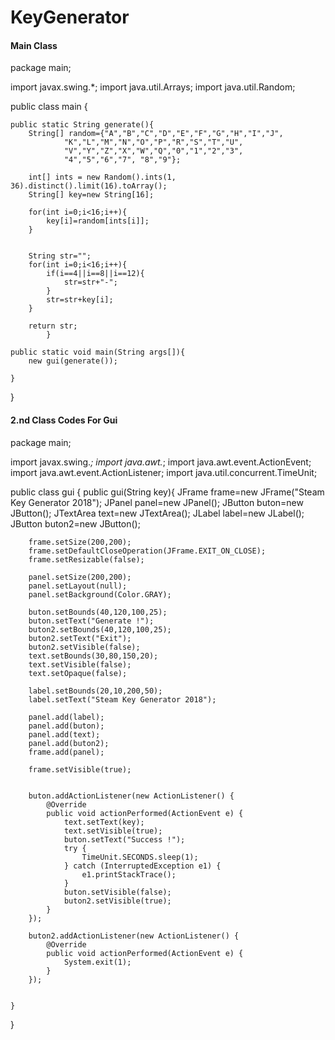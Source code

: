 # KeyGenerator
#### Main Class #######
package main;

import javax.swing.*;
import java.util.Arrays;
import java.util.Random;

public class main {

    public static String generate(){
        String[] random={"A","B","C","D","E","F","G","H","I","J",
                "K","L","M","N","O","P","R","S","T","U",
                "V","Y","Z","X","W","Q","0","1","2","3",
                "4","5","6","7", "8","9"};

        int[] ints = new Random().ints(1, 36).distinct().limit(16).toArray();
        String[] key=new String[16];

        for(int i=0;i<16;i++){
            key[i]=random[ints[i]];
        }


        String str="";
        for(int i=0;i<16;i++){
            if(i==4||i==8||i==12){
                str=str+"-";
            }
            str=str+key[i];
        }

        return str;
            }

    public static void main(String args[]){
        new gui(generate());

    }

}



#### 2.nd Class Codes  For Gui #####
package main;

import javax.swing.*;
import java.awt.*;
import java.awt.event.ActionEvent;
import java.awt.event.ActionListener;
import java.util.concurrent.TimeUnit;

public class gui {
    public gui(String key){
        JFrame frame=new JFrame("Steam Key Generator 2018");
        JPanel panel=new JPanel();
        JButton buton=new JButton();
        JTextArea text=new JTextArea();
        JLabel label=new JLabel();
        JButton buton2=new JButton();


        frame.setSize(200,200);
        frame.setDefaultCloseOperation(JFrame.EXIT_ON_CLOSE);
        frame.setResizable(false);

        panel.setSize(200,200);
        panel.setLayout(null);
        panel.setBackground(Color.GRAY);

        buton.setBounds(40,120,100,25);
        buton.setText("Generate !");
        buton2.setBounds(40,120,100,25);
        buton2.setText("Exit");
        buton2.setVisible(false);
        text.setBounds(30,80,150,20);
        text.setVisible(false);
        text.setOpaque(false);

        label.setBounds(20,10,200,50);
        label.setText("Steam Key Generator 2018");

        panel.add(label);
        panel.add(buton);
        panel.add(text);
        panel.add(buton2);
        frame.add(panel);

        frame.setVisible(true);


        buton.addActionListener(new ActionListener() {
            @Override
            public void actionPerformed(ActionEvent e) {
                text.setText(key);
                text.setVisible(true);
                buton.setText("Success !");
                try {
                    TimeUnit.SECONDS.sleep(1);
                } catch (InterruptedException e1) {
                    e1.printStackTrace();
                }
                buton.setVisible(false);
                buton2.setVisible(true);
            }
        });

        buton2.addActionListener(new ActionListener() {
            @Override
            public void actionPerformed(ActionEvent e) {
                System.exit(1);
            }
        });


    }
}
